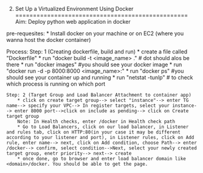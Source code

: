 2. Set Up a Virtualized Environment Using Docker
=================================================
Aim: Deploy python web application in docker 

pre-requesites:
    * Install docker on your machine or on EC2 (where you wanna host the docker container)

Process:
    Step: 1 (Creating dockerfile, build and run)
        * create a file called "Dockerfile" 
        * run "docker build -t <image_name> ." # dot should alos be there
        * run "docker images" #you should see your docker image
        * run "docker run -d -p 8000:8000 <image_name>:<tag>"
        * run "docker ps" #you should see your container up and running
        * run "netstat -tunlp" # to check which process is running on which port
    
    Step: 2 (Target Group and Load Balancer Attachment to container app)
        * click on create target group--> select "instance"--> enter TG name--> specify your VPC--> In register targets, select your instance--> enter 8000 port-->click on include as pending--> click on Create target group
        Note: In Health checks, enter /docker in Health check path
        * Go to Load Balancers, click on our load balancer, in Listener and rules tab, click on HTTP:80(in your case it may be different according to your listener and port), in Listener rules, click on Add rule, enter name--> next, click on Add condition, choose Path--> enter /docker--> confirm, select condition-->Next, select your newly created target group, enetr priority--> next--> create
        * once done, go to browser and enter load balancer domain like <domain>/docker. You should be able to get the page.

